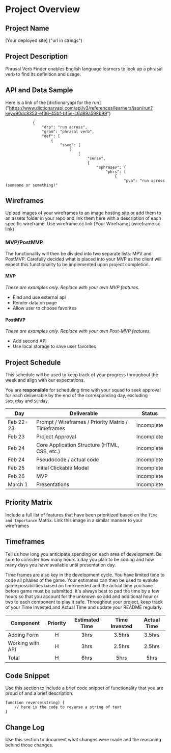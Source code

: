 # Project Overview

## Project Name

[Your deployed site] ("url in strings")

## Project Description

Phrasal Verb Finder enables English language learners to look up a phrasal verb to find its definition and usage.

## API and Data Sample

Here is a link of the [dictionaryapi for the run] ("https://www.dictionaryapi.com/api/v3/references/learners/json/run?key=90dc8353-ef36-45bf-bf5e-c6d89a598b99")
```        "dros": [
            {
                "drp": "run across",
                "gram": "phrasal verb",
                "def": [
                    {
                        "sseq": [
                            [
                                [
                                    "sense",
                                    {
                                        "sphrasev": {
                                            "phrs": [
                                                {
                                                    "pva": "run across (someone or something)"
```
## Wireframes

Upload images of your wireframes to an image hosting site or add them to an assets folder in your repo and link them here with a description of each specific wireframe.
Use wireframe.cc link
[Your Wireframe] (wireframe.cc link)

### MVP/PostMVP

The functionality will then be divided into two separate lists: MPV and PostMVP.  Carefully decided what is placed into your MVP as the client will expect this functionality to be implemented upon project completion.  

#### MVP 
*These are examples only. Replace with your own MVP features.*

- Find and use external api 
- Render data on page 
- Allow user to choose favorites 

#### PostMVP  
*These are examples only. Replace with your own Post-MVP features.*

- Add second API
- Use local storage to save user favorites

## Project Schedule

This schedule will be used to keep track of your progress throughout the week and align with our expectations.  

You are **responsible** for scheduling time with your squad to seek approval for each deliverable by the end of the corresponding day, excluding `Saturday` and `Sunday`.

|  Day | Deliverable | Status
|---|---| ---|
|Feb 22-23| Prompt / Wireframes / Priority Matrix / Timeframes | Incomplete
|Feb 23| Project Approval | Incomplete
|Feb 24| Core Application Structure (HTML, CSS, etc.) | Incomplete
|Feb 24| Pseudocode / actual code | Incomplete
|Feb 25| Initial Clickable Model  | Incomplete
|Feb 26| MVP | Incomplete
|March 1| Presentations | Incomplete

## Priority Matrix

Include a full list of features that have been prioritized based on the `Time and Importance` Matrix.  Link this image in a similar manner to your wireframes

## Timeframes

Tell us how long you anticipate spending on each area of development. Be sure to consider how many hours a day you plan to be coding and how many days you have available until presentation day.

Time frames are also key in the development cycle.  You have limited time to code all phases of the game.  Your estimates can then be used to evalute game possibilities based on time needed and the actual time you have before game must be submitted. It's always best to pad the time by a few hours so that you account for the unknown so add and additional hour or two to each component to play it safe. Throughout your project, keep track of your Time Invested and Actual Time and update your README regularly.

| Component | Priority | Estimated Time | Time Invested | Actual Time |
| --- | :---: |  :---: | :---: | :---: |
| Adding Form | H | 3hrs| 3.5hrs | 3.5hrs |
| Working with API | H | 3hrs| 2.5hrs | 2.5hrs |
| Total | H | 6hrs| 5hrs | 5hrs |

## Code Snippet

Use this section to include a brief code snippet of functionality that you are proud of and a brief description.  

```
function reverse(string) {
	// here is the code to reverse a string of text
}
```

## Change Log
 Use this section to document what changes were made and the reasoning behind those changes.  
